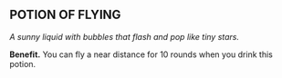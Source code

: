 ## POTION OF FLYING

_A sunny liquid with bubbles that flash and pop like tiny stars._

**Benefit.** You can fly a near distance for 10 rounds when you drink this potion.

